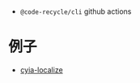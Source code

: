 #
- `@code-recycle/cli` github actions

# 例子
- [cyia-localize](https://github.com/wszgrcy/cyia-localize/blob/master/.github/workflows/publish.yml)